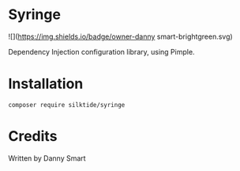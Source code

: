 # Syringe

![](https://img.shields.io/badge/owner-danny smart-brightgreen.svg)

Dependency Injection configuration library, using Pimple.

# Installation

``composer require silktide/syringe``

# Credits

Written by Danny Smart 
